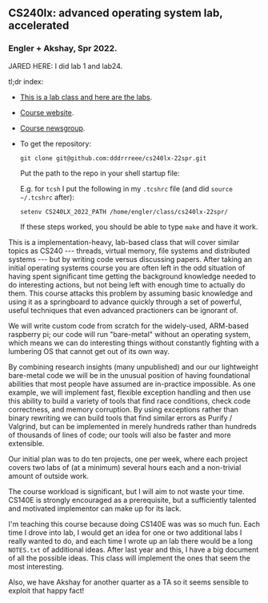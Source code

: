 ## CS240lx: advanced operating system lab, accelerated
### Engler + Akshay, Spr 2022.

JARED HERE: I did lab 1 and lab24.

tl;dr index:

  - [This is a lab class and here are the labs](./labs/README.md).
  - [Course website](https://github.com/dddrrreee/cs240lx-22spr).
  - [Course newsgroup](https://github.com/dddrrreee/cs240lx-22spr).
  - To get the repository: 

        git clone git@github.com:dddrrreee/cs240lx-22spr.git

    Put the path to the repo in your shell startup file:

    E.g. for `tcsh` I put the following in my `.tcshrc` file (and
    did `source ~/.tcshrc` after):
 
        setenv CS240LX_2022_PATH /home/engler/class/cs240lx-22spr/

    If these steps worked, you should be able to type `make` and have
    it work.

This is a implementation-heavy, lab-based class that will cover similar
topics as CS240 --- threads, virtual memory, file systems and distributed
systems --- but by writing code versus discussing papers.  After taking an
initial operating systems course you are often left in the odd situation
of having spent significant time getting the background knowledge needed
to do interesting actions, but not being left with enough time to actually
do them.  This course attacks this problem by assuming basic knowledge and
using it as a springboard to advance quickly through a set of powerful,
useful techniques that even advanced practioners can be ignorant of.

We will write custom code from scratch for the widely-used, ARM-based
raspberry pi; our code will run "bare-metal" without an operating system,
which means we can do interesting things without constantly fighting
with a lumbering OS that cannot get out of its own way.

By combining research insights (many unpublished) and our our lightweight
bare-metal code we will be in the unusual position of having foundational
abilities that most people have assumed are in-practice impossible.
As one example, we will implement fast, flexible exception handling
and then use this ability to build a variety of tools that find race
conditions, check code correctness, and memory  corruption.  By using
exceptions rather than binary rewriting we can build tools that find
similar errors as Purify / Valgrind, but can be implemented in merely
hundreds rather than hundreds of thousands of lines of code; our tools
will also be faster and more extensible.

Our initial plan was to do ten projects, one per week, where each project
covers two labs of (at a minimum) several hours each and a non-trivial
amount of outside work.

The course workload is significant, but I will aim to not waste your time.
CS140E is strongly encouraged as a prerequisite, but a sufficiently
talented and motivated implementor can make up for its lack.

I'm teaching this course because doing CS140E was was so much fun.
Each time I drove into lab, I would get an idea for one or two additional
labs I really wanted to do, and each time I wrote up an lab there would
be a long `NOTES.txt` of additional ideas.  After last year and this, I
have a big document of all the possible ideas.  This class will implement
the ones that seem the most interesting.

Also, we have Akshay for another quarter as a TA so it seems sensible
to exploit that happy fact!
